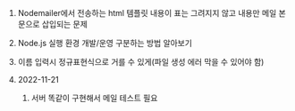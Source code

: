 1. Nodemailer에서 전송하는 html 템플릿 내용이 표는 그려지지 않고 내용만 메일 본문으로 삽입되는 문제
2. Node.js 실행 환경 개발/운영 구분하는 방법 알아보기
3. 이름 입력시 정규표현식으로 거를 수 있게(파일 생성 에러 막을 수 있어야 함)
4. 2022-11-21
    
    1. 서버 똑같이 구현해서 메일 테스트 필요